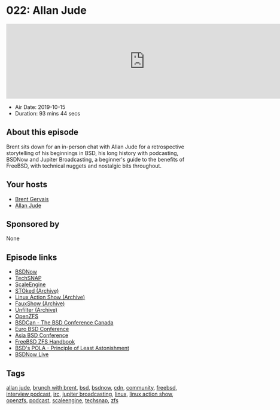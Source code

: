 # 022: Allan Jude

<iframe src="https://player.fireside.fm/v2/WTrMvATU+2JarOMue?theme=dark" width="740" height="200" frameborder="0" scrolling="no"></iframe>

* Air Date: 2019-10-15
* Duration: 93 mins 44 secs

## About this episode

Brent sits down for an in-person chat with Allan Jude for a retrospective storytelling of his beginnings in BSD, his long history with podcasting, BSDNow and Jupiter Broadcasting, a beginner's guide to the benefits of FreeBSD, with technical nuggets and nostalgic bits throughout.

## Your hosts
* [Brent Gervais](https://extras.show//hosts/brent)
* [Allan Jude](https://extras.show//hosts/allanjude)

## Sponsored by

None



## Episode links

  * [BSDNow](https://www.bsdnow.tv/ "BSDNow")
  * [TechSNAP](https://techsnap.systems/ "TechSNAP")
  * [ScaleEngine](https://www.scaleengine.com/ "ScaleEngine")
  * [STOked (Archive)](https://www.jupiterbroadcasting.com/show/stoked/ "STOked \(Archive\)")
  * [Linux Action Show (Archive)](https://www.jupiterbroadcasting.com/show/linuxactionshow/ "Linux Action Show \(Archive\)")
  * [FauxShow (Archive)](https://www.jupiterbroadcasting.com/show/fauxshow/ "FauxShow \(Archive\)")
  * [Unfilter (Archive)](https://www.jupiterbroadcasting.com/show/unfilter/ "Unfilter \(Archive\)")
  * [OpenZFS](http://www.open-zfs.org/ "OpenZFS")
  * [BSDCan - The BSD Conference Canada](https://www.bsdcan.org/ "BSDCan - The BSD Conference Canada")
  * [Euro BSD Conference](https://eurobsdcon.org/ "Euro BSD Conference")
  * [Asia BSD Conference](https://asiabsdcon.org/ "Asia BSD Conference")
  * [FreeBSD ZFS Handbook](https://www.freebsd.org/doc/handbook/zfs.html "FreeBSD ZFS Handbook")
  * [BSD's POLA - Principle of Least Astonishment ](https://www.freebsd.org/doc/en_US.ISO8859-1/books/handbook/freebsd-glossary.html#pola-glossary "BSD's POLA - Principle of Least Astonishment ")
  * [BSDNow Live](https://www.bsdnow.tv/live "BSDNow Live")



## Tags

[allan jude](https://extras.show//tags/allan%20jude), [brunch with brent](https://extras.show//tags/brunch%20with%20brent), [bsd](https://extras.show//tags/bsd), [bsdnow](https://extras.show//tags/bsdnow), [cdn](https://extras.show//tags/cdn), [community](https://extras.show//tags/community), [freebsd](https://extras.show//tags/freebsd), [interview podcast](https://extras.show//tags/interview%20podcast), [irc](https://extras.show//tags/irc), [jupiter broadcasting](https://extras.show//tags/jupiter%20broadcasting), [linux](https://extras.show//tags/linux), [linux action show](https://extras.show//tags/linux%20action%20show), [openzfs](https://extras.show//tags/openzfs), [podcast](https://extras.show//tags/podcast), [scaleengine](https://extras.show//tags/scaleengine), [techsnap](https://extras.show//tags/techsnap), [zfs](https://extras.show//tags/zfs)